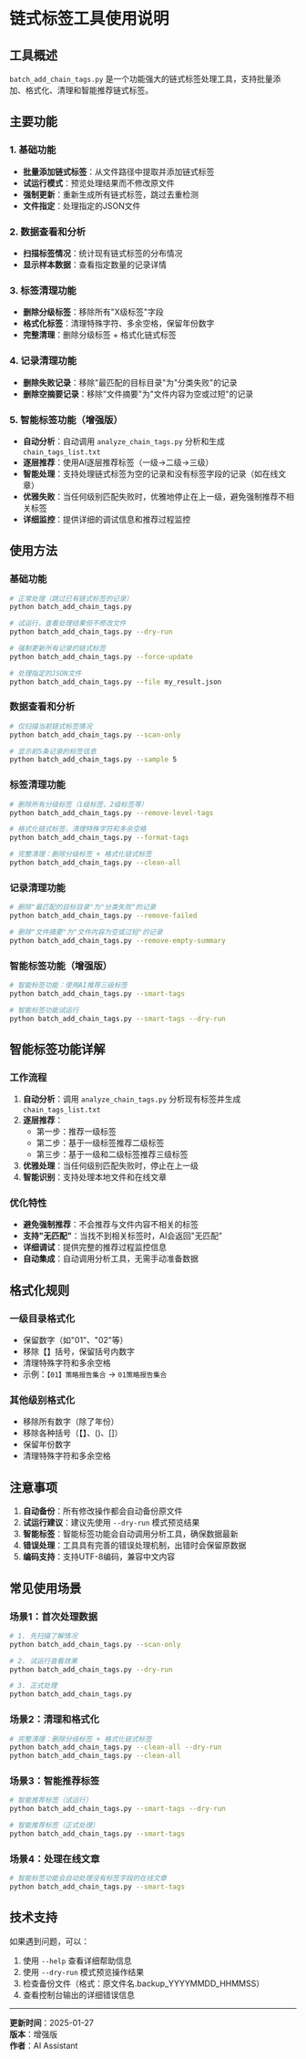 # 链式标签工具使用说明

## 工具概述

`batch_add_chain_tags.py` 是一个功能强大的链式标签处理工具，支持批量添加、格式化、清理和智能推荐链式标签。

## 主要功能

### 1. 基础功能
- **批量添加链式标签**：从文件路径中提取并添加链式标签
- **试运行模式**：预览处理结果而不修改原文件
- **强制更新**：重新生成所有链式标签，跳过去重检测
- **文件指定**：处理指定的JSON文件

### 2. 数据查看和分析
- **扫描标签情况**：统计现有链式标签的分布情况
- **显示样本数据**：查看指定数量的记录详情

### 3. 标签清理功能
- **删除分级标签**：移除所有"X级标签"字段
- **格式化标签**：清理特殊字符、多余空格，保留年份数字
- **完整清理**：删除分级标签 + 格式化链式标签

### 4. 记录清理功能
- **删除失败记录**：移除"最匹配的目标目录"为"分类失败"的记录
- **删除空摘要记录**：移除"文件摘要"为"文件内容为空或过短"的记录

### 5. 智能标签功能（增强版）
- **自动分析**：自动调用 `analyze_chain_tags.py` 分析和生成 `chain_tags_list.txt`
- **逐层推荐**：使用AI逐层推荐标签（一级→二级→三级）
- **智能处理**：支持处理链式标签为空的记录和没有标签字段的记录（如在线文章）
- **优雅失败**：当任何级别匹配失败时，优雅地停止在上一级，避免强制推荐不相关标签
- **详细监控**：提供详细的调试信息和推荐过程监控

## 使用方法

### 基础功能
```bash
# 正常处理（跳过已有链式标签的记录）
python batch_add_chain_tags.py

# 试运行，查看处理结果但不修改文件
python batch_add_chain_tags.py --dry-run

# 强制更新所有记录的链式标签
python batch_add_chain_tags.py --force-update

# 处理指定的JSON文件
python batch_add_chain_tags.py --file my_result.json
```

### 数据查看和分析
```bash
# 仅扫描当前链式标签情况
python batch_add_chain_tags.py --scan-only

# 显示前5条记录的标签信息
python batch_add_chain_tags.py --sample 5
```

### 标签清理功能
```bash
# 删除所有分级标签（1级标签、2级标签等）
python batch_add_chain_tags.py --remove-level-tags

# 格式化链式标签，清理特殊字符和多余空格
python batch_add_chain_tags.py --format-tags

# 完整清理：删除分级标签 + 格式化链式标签
python batch_add_chain_tags.py --clean-all
```

### 记录清理功能
```bash
# 删除"最匹配的目标目录"为"分类失败"的记录
python batch_add_chain_tags.py --remove-failed

# 删除"文件摘要"为"文件内容为空或过短"的记录
python batch_add_chain_tags.py --remove-empty-summary
```

### 智能标签功能（增强版）
```bash
# 智能标签功能：使用AI推荐三级标签
python batch_add_chain_tags.py --smart-tags

# 智能标签功能试运行
python batch_add_chain_tags.py --smart-tags --dry-run
```

## 智能标签功能详解

### 工作流程
1. **自动分析**：调用 `analyze_chain_tags.py` 分析现有标签并生成 `chain_tags_list.txt`
2. **逐层推荐**：
   - 第一步：推荐一级标签
   - 第二步：基于一级标签推荐二级标签
   - 第三步：基于一级和二级标签推荐三级标签
3. **优雅处理**：当任何级别匹配失败时，停止在上一级
4. **智能识别**：支持处理本地文件和在线文章

### 优化特性
- **避免强制推荐**：不会推荐与文件内容不相关的标签
- **支持"无匹配"**：当找不到相关标签时，AI会返回"无匹配"
- **详细调试**：提供完整的推荐过程监控信息
- **自动集成**：自动调用分析工具，无需手动准备数据

## 格式化规则

### 一级目录格式化
- 保留数字（如"01"、"02"等）
- 移除【】括号，保留括号内数字
- 清理特殊字符和多余空格
- 示例：`【01】策略报告集合` → `01策略报告集合`

### 其他级别格式化
- 移除所有数字（除了年份）
- 移除各种括号（【】、()、[]）
- 保留年份数字
- 清理特殊字符和多余空格

## 注意事项

1. **自动备份**：所有修改操作都会自动备份原文件
2. **试运行建议**：建议先使用 `--dry-run` 模式预览结果
3. **智能标签**：智能标签功能会自动调用分析工具，确保数据最新
4. **错误处理**：工具具有完善的错误处理机制，出错时会保留原数据
5. **编码支持**：支持UTF-8编码，兼容中文内容

## 常见使用场景

### 场景1：首次处理数据
```bash
# 1. 先扫描了解情况
python batch_add_chain_tags.py --scan-only

# 2. 试运行查看效果
python batch_add_chain_tags.py --dry-run

# 3. 正式处理
python batch_add_chain_tags.py
```

### 场景2：清理和格式化
```bash
# 完整清理：删除分级标签 + 格式化链式标签
python batch_add_chain_tags.py --clean-all --dry-run
python batch_add_chain_tags.py --clean-all
```

### 场景3：智能推荐标签
```bash
# 智能推荐标签（试运行）
python batch_add_chain_tags.py --smart-tags --dry-run

# 智能推荐标签（正式处理）
python batch_add_chain_tags.py --smart-tags
```

### 场景4：处理在线文章
```bash
# 智能标签功能会自动处理没有标签字段的在线文章
python batch_add_chain_tags.py --smart-tags
```

## 技术支持

如果遇到问题，可以：
1. 使用 `--help` 查看详细帮助信息
2. 使用 `--dry-run` 模式预览操作结果
3. 检查备份文件（格式：原文件名.backup_YYYYMMDD_HHMMSS）
4. 查看控制台输出的详细错误信息

---

**更新时间**：2025-01-27  
**版本**：增强版  
**作者**：AI Assistant 